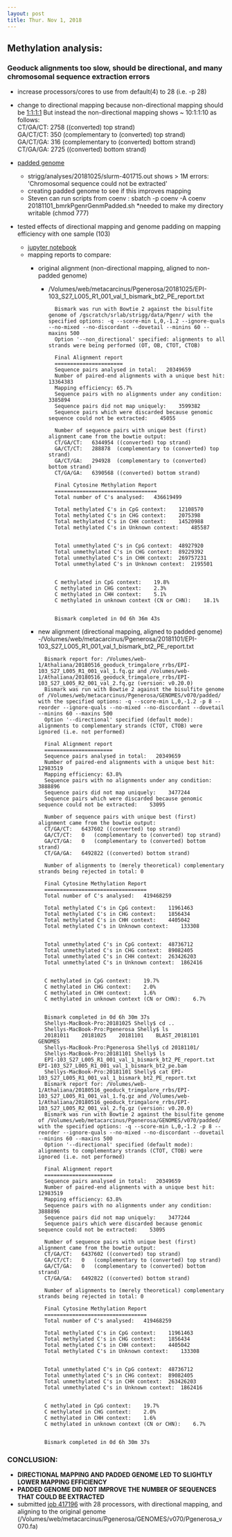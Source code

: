 ```yaml
---
layout: post
title: Thur. Nov 1, 2018
---
```


## Methylation analysis: 
### Geoduck alignments too slow, should be directional, and many chromosomal sequence extraction errors


- increase processors/cores to use from default(4) to 28 (i.e. -p 28)

- change to directional mapping because non-directional mapping should be [1:1:1:1](http://seqanswers.com/forums/showthread.php?t=18908) But instead the non-directional mapping shows ~ 10:1:1:10 as follows:  
	CT/GA/CT:       2758    ((converted) top strand)  
	GA/CT/CT:       350     (complementary to (converted) top strand)  
	GA/CT/GA:       316     (complementary to (converted) bottom strand)  
	CT/GA/GA:       2725    ((converted) bottom strand)  
	
- [padded genome](https://github.com/FelixKrueger/Bismark/issues/94)
	- strigg/analyses/20181025/slurm-401715.out shows > 1M errors: 'Chromosomal sequence could not be extracted'
	- creating padded genome to see if this improves mapping
	- Steven can run scripts from coenv :
	sbatch -p coenv -A coenv 20181101_bmrkPgenrGenmPadded.sh
	*needed to make my directory writable (chmod 777)

- tested effects of directional mapping and genome padding on mapping efficiency with one sample (103)
	- [jupyter notebook](https://github.com/shellywanamaker/Shelly_Pgenerosa/blob/master/analyses/Geoduck_OA_mapping_quality.ipynb)
	- mapping reports to compare:
		- original alignment (non-directional mapping, aligned to non-padded genome)
			- /Volumes/web/metacarcinus/Pgenerosa/20181025/EPI-103_S27_L005_R1_001_val_1_bismark_bt2_PE_report.txt

					Bismark was run with Bowtie 2 against the bisulfite genome of /gscratch/srlab/strigg/data/Pgenr/ with the specified options: -q --score-min L,0,-1.2 --ignore-quals --no-mixed --no-discordant --dovetail --minins 60 --maxins 500
					Option '--non_directional' specified: alignments to all strands were being performed (OT, OB, CTOT, CTOB)

					Final Alignment report
					======================
					Sequence pairs analysed in total:	20349659
					Number of paired-end alignments with a unique best hit:	13364383
					Mapping efficiency:	65.7% 
					Sequence pairs with no alignments under any condition:	3385894
					Sequence pairs did not map uniquely:	3599382
					Sequence pairs which were discarded because genomic sequence could not be extracted:	45055

					Number of sequence pairs with unique best (first) alignment came from the bowtie output:
					CT/GA/CT:	6344954	((converted) top strand)
					GA/CT/CT:	288878	(complementary to (converted) top strand)
					GA/CT/GA:	294928	(complementary to (converted) bottom strand)
					CT/GA/GA:	6390568	((converted) bottom strand)

					Final Cytosine Methylation Report
					=================================
					Total number of C's analysed:	436619499

					Total methylated C's in CpG context:	12108570
					Total methylated C's in CHG context:	2075398
					Total methylated C's in CHH context:	14520988
					Total methylated C's in Unknown context:	485587


					Total unmethylated C's in CpG context:	48927920
					Total unmethylated C's in CHG context:	89229392
					Total unmethylated C's in CHH context:	269757231
					Total unmethylated C's in Unknown context:	2195501


					C methylated in CpG context:	19.8%
					C methylated in CHG context:	2.3%
					C methylated in CHH context:	5.1%
					C methylated in unknown context (CN or CHN):	18.1%


					Bismark completed in 0d 6h 36m 43s


		- new alignment (directional mapping, aligned to padded genome)
			-/Volumes/web/metacarcinus/Pgenerosa/20181101/EPI-103_S27_L005_R1_001_val_1_bismark_bt2_PE_report.txt

				Bismark report for: /Volumes/web-1/Athaliana/20180516_geoduck_trimgalore_rrbs/EPI-103_S27_L005_R1_001_val_1.fq.gz and /Volumes/web-1/Athaliana/20180516_geoduck_trimgalore_rrbs/EPI-103_S27_L005_R2_001_val_2.fq.gz (version: v0.20.0)
				Bismark was run with Bowtie 2 against the bisulfite genome of /Volumes/web/metacarcinus/Pgenerosa/GENOMES/v070/padded/ with the specified options: -q --score-min L,0,-1.2 -p 8 --reorder --ignore-quals --no-mixed --no-discordant --dovetail --minins 60 --maxins 500
				Option '--directional' specified (default mode): alignments to complementary strands (CTOT, CTOB) were ignored (i.e. not performed)

				Final Alignment report
				======================
				Sequence pairs analysed in total:	20349659
				Number of paired-end alignments with a unique best hit:	12983519
				Mapping efficiency:	63.8% 
				Sequence pairs with no alignments under any condition:	3888896
				Sequence pairs did not map uniquely:	3477244
				Sequence pairs which were discarded because genomic sequence could not be extracted:	53095

				Number of sequence pairs with unique best (first) alignment came from the bowtie output:
				CT/GA/CT:	6437602	((converted) top strand)
				GA/CT/CT:	0	(complementary to (converted) top strand)
				GA/CT/GA:	0	(complementary to (converted) bottom strand)
				CT/GA/GA:	6492822	((converted) bottom strand)

				Number of alignments to (merely theoretical) complementary strands being rejected in total:	0

				Final Cytosine Methylation Report
				=================================
				Total number of C's analysed:	419468259

				Total methylated C's in CpG context:	11961463
				Total methylated C's in CHG context:	1856434
				Total methylated C's in CHH context:	4405042
				Total methylated C's in Unknown context:	133308


				Total unmethylated C's in CpG context:	48736712
				Total unmethylated C's in CHG context:	89082405
				Total unmethylated C's in CHH context:	263426203
				Total unmethylated C's in Unknown context:	1862416


				C methylated in CpG context:	19.7%
				C methylated in CHG context:	2.0%
				C methylated in CHH context:	1.6%
				C methylated in unknown context (CN or CHN):	6.7%


				Bismark completed in 0d 6h 30m 37s
				Shellys-MacBook-Pro:20181025 Shelly$ cd ..
				Shellys-MacBook-Pro:Pgenerosa Shelly$ ls
				20181011	20181025	20181101	BLAST_20181101	GENOMES
				Shellys-MacBook-Pro:Pgenerosa Shelly$ cd 20181101/
				Shellys-MacBook-Pro:20181101 Shelly$ ls
				EPI-103_S27_L005_R1_001_val_1_bismark_bt2_PE_report.txt	EPI-103_S27_L005_R1_001_val_1_bismark_bt2_pe.bam
				Shellys-MacBook-Pro:20181101 Shelly$ cat EPI-103_S27_L005_R1_001_val_1_bismark_bt2_PE_report.txt 
				Bismark report for: /Volumes/web-1/Athaliana/20180516_geoduck_trimgalore_rrbs/EPI-103_S27_L005_R1_001_val_1.fq.gz and /Volumes/web-1/Athaliana/20180516_geoduck_trimgalore_rrbs/EPI-103_S27_L005_R2_001_val_2.fq.gz (version: v0.20.0)
				Bismark was run with Bowtie 2 against the bisulfite genome of /Volumes/web/metacarcinus/Pgenerosa/GENOMES/v070/padded/ with the specified options: -q --score-min L,0,-1.2 -p 8 --reorder --ignore-quals --no-mixed --no-discordant --dovetail --minins 60 --maxins 500
				Option '--directional' specified (default mode): alignments to complementary strands (CTOT, CTOB) were ignored (i.e. not performed)

				Final Alignment report
				======================
				Sequence pairs analysed in total:	20349659
				Number of paired-end alignments with a unique best hit:	12983519
				Mapping efficiency:	63.8% 
				Sequence pairs with no alignments under any condition:	3888896
				Sequence pairs did not map uniquely:	3477244
				Sequence pairs which were discarded because genomic sequence could not be extracted:	53095

				Number of sequence pairs with unique best (first) alignment came from the bowtie output:
				CT/GA/CT:	6437602	((converted) top strand)
				GA/CT/CT:	0	(complementary to (converted) top strand)
				GA/CT/GA:	0	(complementary to (converted) bottom strand)
				CT/GA/GA:	6492822	((converted) bottom strand)

				Number of alignments to (merely theoretical) complementary strands being rejected in total:	0

				Final Cytosine Methylation Report
				=================================
				Total number of C's analysed:	419468259

				Total methylated C's in CpG context:	11961463
				Total methylated C's in CHG context:	1856434
				Total methylated C's in CHH context:	4405042	
				Total methylated C's in Unknown context:	133308


				Total unmethylated C's in CpG context:	48736712
				Total unmethylated C's in CHG context:	89082405
				Total unmethylated C's in CHH context:	263426203
				Total unmethylated C's in Unknown context:	1862416


				C methylated in CpG context:	19.7%
				C methylated in CHG context:	2.0%
				C methylated in CHH context:	1.6%
				C methylated in unknown context (CN or CHN):	6.7%


				Bismark completed in 0d 6h 30m 37s

### CONCLUSION: 
- **DIRECTIONAL MAPPING AND PADDED GENOME LED TO SLIGHTLY LOWER MAPPING EFFICIENCY**
- **PADDED GENOME DID NOT IMPROVE THE NUMBER OF SEQUENCES THAT COULD BE EXTRACTED**
- submitted [job 417196](https://github.com/shellywanamaker/Shelly_Pgenerosa/blob/master/scripts/20181101_BismarkAlignAS1.2I60_Pgenr.sh) with 28 processors, with directional mapping, and aligning to the original genome (/Volumes/web/metacarcinus/Pgenerosa/GENOMES/v070/Pgenerosa_v070.fa)








